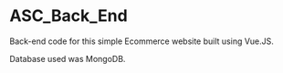 # ASC_Back_End

Back-end code for this simple Ecommerce website built using Vue.JS. 

Database used was MongoDB.

